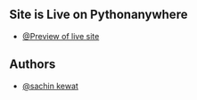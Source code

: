 ## Site is Live on Pythonanywhere

- [@Preview of live site](http://sachin111.pythonanywhere.com/)


## Authors

- [@sachin kewat](https://www.github.com/codeax1avek)
